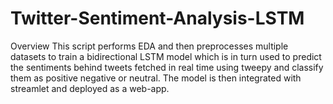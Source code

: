 # Twitter-Sentiment-Analysis-LSTM
Overview This script performs EDA and then preprocesses multiple datasets to train a bidirectional LSTM model which is in turn used to predict the sentiments behind tweets fetched in real time using tweepy and classify them as positive negative or neutral.  The model is then integrated with streamlet and deployed as a web-app. 
